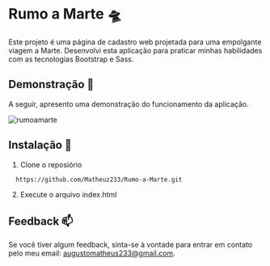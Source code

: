 
# Rumo a Marte 🛸

Este projeto é uma página de cadastro web projetada para uma empolgante viagem a Marte. Desenvolvi esta aplicação para praticar minhas habilidades com as tecnologias Bootstrap e Sass.


## Demonstração 📸

A seguir, apresento uma demonstração do funcionamento da aplicação.

![rumoamarte](https://github.com/Matheuz233/Rumo-a-Marte/assets/138679799/2ad5b565-7dd6-44cc-a501-1431cc1ed012)

## Instalação 📲

1.  Clone o reposiório

```bash
  https://github.com/Matheuz233/Rumo-a-Marte.git
```
2. Execute o arquivo index.html 
## Feedback 📫

Se você tiver algum feedback, sinta-se à vontade para entrar em contato pelo meu email: augustomatheus233@gmail.com.




